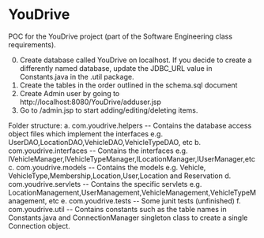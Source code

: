YouDrive
========
POC for the YouDrive project (part of the Software Engineering class requirements).

0. Create database called YouDrive on localhost. If you decide to create a differently named database, update the JDBC_URL value in Constants.java in the .util package.
1. Create the tables in the order outlined in the schema.sql document
2. Create Admin user by going to http://localhost:8080/YouDrive/adduser.jsp
3. Go to /admin.jsp to start adding/editing/deleting items.


Folder structure:
a. com.youdrive.helpers -- Contains the database access object files which implement the interfaces e.g. UserDAO,LocationDAO,VehicleDAO,VehicleTypeDAO, etc
b. com.youdrive.interfaces -- Contains the interfaces e.g. IVehicleManager,IVehicleTypeManager,ILocationManager,IUserManager,etc
c. com.youdrive.models -- Contains the models e.g. Vehicle, VehicleType,Membership,Location,User,Location and Reservation
d. com.youdrive.servlets -- Contains the specific servlets e.g. LocationManagement,UserManagement,VehicleManagement,VehicleTypeManagement, etc
e. com.youdrive.tests -- Some junit tests (unfinished)
f. com.youdrive.util -- Contains constants such as the table names in Constants.java and ConnectionManager singleton class to create a single Connection object.

